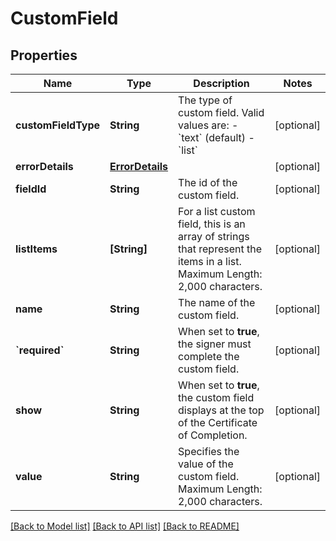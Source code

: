 # CustomField

## Properties
Name | Type | Description | Notes
------------ | ------------- | ------------- | -------------
**customFieldType** | **String** | The type of custom field. Valid values are:  - &#x60;text&#x60; (default) - &#x60;list&#x60; | [optional] 
**errorDetails** | [**ErrorDetails**](ErrorDetails.md) |  | [optional] 
**fieldId** | **String** | The id of the custom field. | [optional] 
**listItems** | **[String]** | For a list custom field, this is an array of strings that represent the items in a list.   Maximum Length: 2,000 characters. | [optional] 
**name** | **String** | The name of the custom field. | [optional] 
**&#x60;required&#x60;** | **String** | When set to **true**, the signer must complete the custom field. | [optional] 
**show** | **String** | When set to **true**, the custom field displays at the top of the Certificate of Completion. | [optional] 
**value** | **String** | Specifies the value of the custom field.   Maximum Length: 2,000 characters. | [optional] 

[[Back to Model list]](../README.md#documentation-for-models) [[Back to API list]](../README.md#documentation-for-api-endpoints) [[Back to README]](../README.md)


